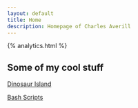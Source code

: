 ```yaml
---
layout: default
title: Home
description: Homepage of Charles Averill
---
```


{% analytics.html %}

## Some of my cool stuff

[Dinosaur Island](https://charlesaverill.github.io/DinosaurIsland/)

[Bash Scripts](https://charlesaverill.github.io/BashScripts/)
